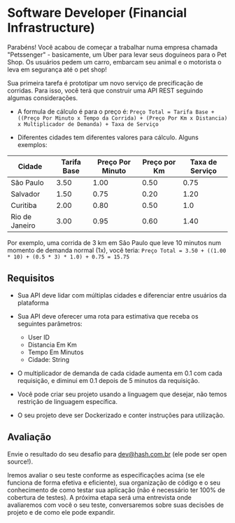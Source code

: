 # Software Developer (Financial Infrastructure)

Parabéns! Você acabou de começar a trabalhar numa empresa chamada "Petssenger" - basicamente, um Uber para levar seus doguíneos para o Pet Shop. Os usuários pedem um carro, embarcam seu animal e o motorista o leva em segurança até o pet shop!

Sua primeira tarefa é prototipar um novo serviço de precificação de corridas. Para isso, você terá que construir uma API REST seguindo algumas considerações.

- A formula de cálculo é para o preço é: 
`Preço Total = Tarifa Base + ((Preço Por Minuto x Tempo da Corrida) + (Preço Por Km x Distancia) x Multiplicador de Demanda) + Taxa de Serviço`

- Diferentes cidades tem diferentes valores para cálculo. Alguns exemplos:

|      Cidade      | Tarifa Base | Preço Por Minuto | Preço por Km | Taxa de Serviço |  
|----------------|-----------|---------------|-----------|------------|
| São Paulo      |      3.50 |          1.00 |      0.50 |       0.75 |
| Salvador       |      1.50 |          0.75 |      0.20 |       1.20 |
| Curitiba       |      2.00 |          0.80 |      0.50 |        1.0 |
| Rio de Janeiro |      3.00 |          0.95 |      0.60 |       1.40 |

Por exemplo, uma corrida de 3 km em São Paulo que leve 10 minutos num momento de demanda normal (1x), você teria: 
`Preço Total = 3.50 + ((1.00 * 10) + (0.5 * 3) * 1.0) + 0.75 = 15.75`

## Requisitos
- Sua API deve lidar com múltiplas cidades e diferenciar entre usuários da plataforma
- Sua API deve oferecer uma rota para estimativa que receba  os seguintes parâmetros:
    - User ID
    - Distancia Em Km
    - Tempo Em Minutos
    - Cidade: String

- O multiplicador de demanda de cada cidade aumenta em 0.1 com cada requisição, e diminui em 0.1 depois de 5 minutos da requisição.
- Você pode criar seu projeto usando a linguagem que desejar, não temos restrição de linguagem específica.
- O seu projeto deve ser Dockerizado e conter instruções para utilização.

## Avaliação
Envie o resultado do seu desafio para [dev@hash.com.br](mailto:dev@hash.com.br) (ele pode ser open source!). 

Iremos avaliar o seu teste conforme as especificações acima (se ele funciona de forma efetiva e eficiente), sua organização de código e o seu conhecimento de como testar sua aplicação (não é necessário ter 100% de cobertura de testes).
A próxima etapa será uma entrevista onde avaliaremos com você o seu teste, conversaremos sobre suas decisões de projeto e de como ele pode expandir. 


